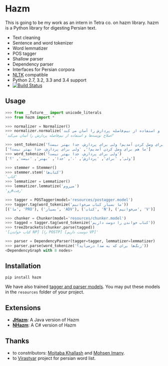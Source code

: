 Hazm
====

This is going to be my work as an intern in Tetra co. on hazm library.
hazm is a Python library for digesting Persian text.

+ Text cleaning
+ Sentence and word tokenizer
+ Word lemmatizer
+ POS tagger
+ Shallow parser
+ Dependency parser
+ Interfaces for Persian corpora 
+ [NLTK](http://nltk.org/) compatible
+ Python 2.7, 3.2, 3.3 and 3.4 support
+ [![Build Status](https://travis-ci.org/sobhe/hazm.png)](https://travis-ci.org/sobhe/hazm)


## Usage

```python
>>> from __future__ import unicode_literals
>>> from hazm import *

>>> normalizer = Normalizer()
>>> normalizer.normalize('اصلاح نويسه ها و استفاده از نیم‌فاصله پردازش را آسان مي كند')
'اصلاح نویسه‌ها و استفاده از نیم‌فاصله پردازش را آسان می‌کند'

>>> sent_tokenize('ما هم برای وصل کردن آمدیم! ولی برای پردازش، جدا بهتر نیست؟')
['ما هم برای وصل کردن آمدیم!', 'ولی برای پردازش، جدا بهتر نیست؟']
>>> word_tokenize('ولی برای پردازش، جدا بهتر نیست؟')
['ولی', 'برای', 'پردازش', '،', 'جدا', 'بهتر', 'نیست', '؟']

>>> stemmer = Stemmer()
>>> stemmer.stem('کتاب‌ها')
'کتاب'
>>> lemmatizer = Lemmatizer()
>>> lemmatizer.lemmatize('می‌روم')
'رفت#رو'

>>> tagger = POSTagger(model='resources/postagger.model')
>>> tagger.tag(word_tokenize('ما بسیار کتاب می‌خوانیم'))
[('ما', 'PRO'), ('بسیار', 'ADV'), ('کتاب', 'N'), ('می‌خوانیم', 'V')]

>>> chunker = Chunker(model='resources/chunker.model')
>>> tagged = tagger.tag(word_tokenize('کتاب خواندن را دوست داریم'))
>>> tree2brackets(chunker.parse(tagged))
'[کتاب خواندن NP] [را POSTP] [دوست داریم VP]'

>>> parser = DependencyParser(tagger=tagger, lemmatizer=lemmatizer)
>>> parser.parse(word_tokenize('زنگ‌ها برای که به صدا درمی‌آید؟'))
<DependencyGraph with 8 nodes>

```


## Installation

	pip install hazm

We have also trained [tagger and parser models](https://github.com/sobhe/hazm/releases/download/v0.5/resources-0.5.zip). You may put these models in the `resources` folder of your project.


## Extensions

+ [**JHazm**](https://github.com/mojtaba-khallash/JHazm): A Java version of Hazm
+ [**NHazm**](https://github.com/mojtaba-khallash/NHazm): A C# version of Hazm


## Thanks

+ to constributors: [Mojtaba Khallash](https://github.com/mojtaba-khallash) and [Mohsen Imany](https://github.com/imani).
+ to [Virastyar](http://virastyar.ir/) project for persian word list.
